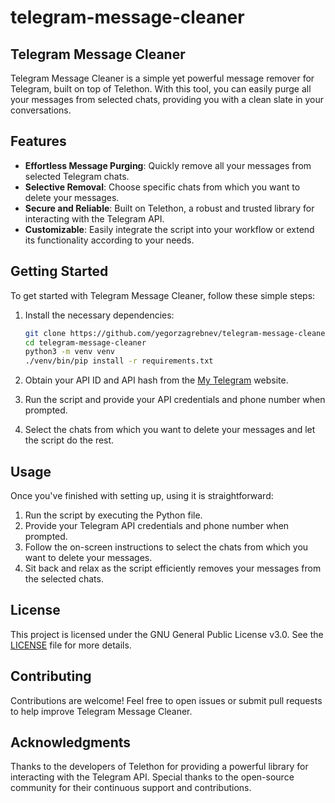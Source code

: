 # telegram-message-cleaner

## Telegram Message Cleaner

Telegram Message Cleaner is a simple yet powerful message remover for Telegram, built on top of Telethon. With this tool, you can easily purge all your messages from selected chats, providing you with a clean slate in your conversations.

## Features

- **Effortless Message Purging**: Quickly remove all your messages from selected Telegram chats.
- **Selective Removal**: Choose specific chats from which you want to delete your messages.
- **Secure and Reliable**: Built on Telethon, a robust and trusted library for interacting with the Telegram API.
- **Customizable**: Easily integrate the script into your workflow or extend its functionality according to your needs.

## Getting Started

To get started with Telegram Message Cleaner, follow these simple steps:

1. Install the necessary dependencies:

   ```bash
   git clone https://github.com/yegorzagrebnev/telegram-message-cleaner
   cd telegram-message-cleaner
   python3 -m venv venv
   ./venv/bin/pip install -r requirements.txt
   ```

2. Obtain your API ID and API hash from the [My Telegram](https://my.telegram.org/) website.
3. Run the script and provide your API credentials and phone number when prompted.
4. Select the chats from which you want to delete your messages and let the script do the rest.

## Usage

Once you've finished with setting up, using it is straightforward:

1. Run the script by executing the Python file.
2. Provide your Telegram API credentials and phone number when prompted.
3. Follow the on-screen instructions to select the chats from which you want to delete your messages.
4. Sit back and relax as the script efficiently removes your messages from the selected chats.

## License

This project is licensed under the GNU General Public License v3.0. See the [LICENSE](LICENSE) file for more details.

## Contributing

Contributions are welcome! Feel free to open issues or submit pull requests to help improve Telegram Message Cleaner.

## Acknowledgments

Thanks to the developers of Telethon for providing a powerful library for interacting with the Telegram API.
Special thanks to the open-source community for their continuous support and contributions.